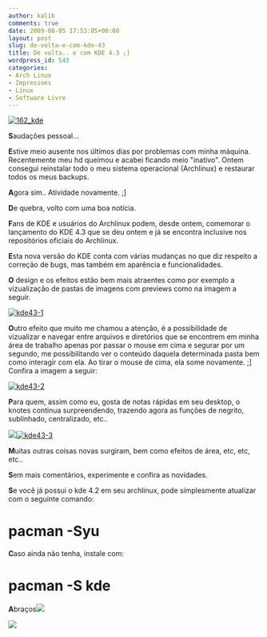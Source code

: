 ```yaml
---
author: kalib
comments: true
date: 2009-08-05 17:53:05+00:00
layout: post
slug: de-volta-e-com-kde-43
title: De volta.. e com KDE 4.3 ;]
wordpress_id: 543
categories:
- Arch Linux
- Impressoes
- Linux
- Software Livre
---
```


[![162_kde](http://marcelocavalcante.net/portal/wp-content/uploads/2009/02/162_kde.jpg)](http://marcelocavalcante.net/portal/wp-content/uploads/2009/02/162_kde.jpg)



**S**audações pessoal...

**E**stive meio ausente nos últimos dias por problemas com minha máquina. Recentemente meu hd queimou e acabei ficando meio "inativo". Ontem consegui reinstalar todo o meu sistema operacional (Archlinux) e restaurar todos os meus backups.

**A**gora sim.. Atividade novamente. ;]

**D**e quebra, volto com uma boa notícia.

**F**ans de KDE e usuários do Archlinux podem, desde ontem, comemorar o lançamento do KDE 4.3 que se deu ontem e já se encontra inclusive nos repositórios oficiais do Archlinux.

**E**sta nova versão do KDE conta com várias mudanças no que diz respeito a correção de bugs, mas também em aparência e funcionalidades.

**O** design e os efeitos estão bem mais atraentes como por exemplo a vizualização de pastas de imagens com previews como na imagem a seguir.

[![kde43-1](http://marcelocavalcante.net/portal/wp-content/uploads/2009/08/kde43-1-300x177.png)](http://marcelocavalcante.net/portal/wp-content/uploads/2009/08/kde43-1.png)

**O**utro efeito que muito me chamou a atenção, é a possibilidade de vizualizar e navegar entre arquivos e diretórios que se encontrem em minha área de trabalho apenas por passar o mouse em cima e segurar por um segundo, me possibilitando ver o conteúdo daquela determinada pasta bem como interagir com ela. Ao tirar o mouse de cima, ela some novamente. ;] Confira a imagem a seguir:

[![kde43-2](http://marcelocavalcante.net/portal/wp-content/uploads/2009/08/kde43-2-300x214.png)](http://marcelocavalcante.net/portal/wp-content/uploads/2009/08/kde43-2.png)

**P**ara quem, assim como eu, gosta de notas rápidas em seu desktop, o knotes continua surpreendendo, trazendo agora as funções de negrito, sublinhado, centralizado, etc..

![](file:///tmp/moz-screenshot.png)[![kde43-3](http://marcelocavalcante.net/portal/wp-content/uploads/2009/08/kde43-3-300x244.png)](http://marcelocavalcante.net/portal/wp-content/uploads/2009/08/kde43-3.png)

**M**uitas outras coisas novas surgiram, bem como efeitos de área, etc, etc, etc..

**S**em mais comentários, experimente e confira as novidades.

**S**e você já possui o kde 4.2 em seu archlinux, pode simplesmente atualizar com o seguinte comando:

# pacman -Syu

**C**aso ainda não tenha, instale com:

# pacman -S kde

**A**braços![](file:///tmp/moz-screenshot-1.png)


![](http://www.marcelocavalcante.net/portal/imgs/userbar.gif)




